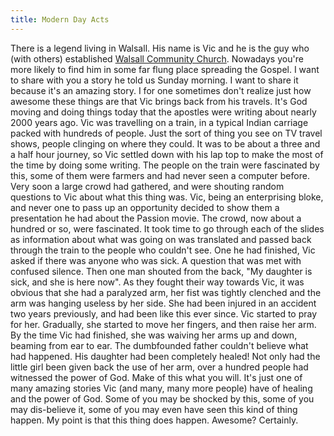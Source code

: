 ```yaml
---
title: Modern Day Acts
---
```

There is a legend living in Walsall. His name is Vic and he is the guy who (with others) established [Walsall Community Church](http://www.walsallcommunitychurch.org/). Nowadays you're more likely to find him in some far flung place spreading the Gospel. I want to share with you a story he told us Sunday morning. I want to share it because it's an amazing story. I for one sometimes don't realize just how awesome these things are that Vic brings back from his travels. It's God moving and doing things today that the apostles were writing about nearly 2000 years ago. Vic was travelling on a train, in a typical Indian carriage packed with hundreds of people. Just the sort of thing you see on TV travel shows, people clinging on where they could. It was to be about a three and a half hour journey, so Vic settled down with his lap top to make the most of the time by doing some writing. The people on the train were fascinated by this, some of them were farmers and had never seen a computer before. Very soon a large crowd had gathered, and were shouting random questions to Vic about what this thing was. Vic, being an enterprising bloke, and never one to pass up an opportunity decided to show them a presentation he had about the Passion movie. The crowd, now about a hundred or so, were fascinated. It took time to go through each of the slides as information about what was going on was translated and passed back through the train to the people who couldn't see. One he had finished, Vic asked if there was anyone who was sick. A question that was met with confused silence. Then one man shouted from the back, "My daughter is sick, and she is here now". As they fought their way towards Vic, it was obvious that she had a paralyzed arm, her fist was tightly clenched and the arm was hanging useless by her side. She had been injured in an accident two years previously, and had been like this ever since. Vic started to pray for her. Gradually, she started to move her fingers, and then raise her arm. By the time Vic had finished, she was waiving her arms up and down, beaming from ear to ear. The dumbfounded father couldn't believe what had happened. His daughter had been completely healed! Not only had the little girl been given back the use of her arm, over a hundred people had witnessed the power of God. Make of this what you will. It's just one of many amazing stories Vic (and many, many more people) have of healing and the power of God. Some of you may be shocked by this, some of you may dis-believe it, some of you may even have seen this kind of thing happen. My point is that this thing does happen. Awesome? Certainly.
